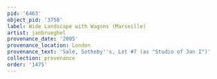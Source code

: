 ```yaml
---
pid: '6463'
object_pid: '3758'
label: Wide Landscape with Wagons (Marseille)
artist: janbrueghel
provenance_date: '2005'
provenance_location: London
provenance_text: 'Sale, Sotheby''s, Lot #7 (as "Studio of Jan I")'
collection: provenance
order: '1475'
---
```


